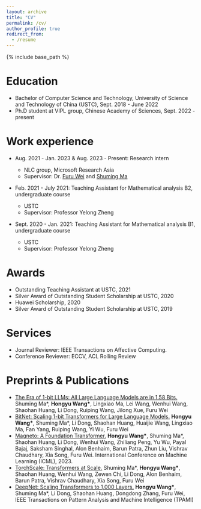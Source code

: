 ```yaml
---
layout: archive
title: "CV"
permalink: /cv/
author_profile: true
redirect_from:
  - /resume
---
```


{% include base_path %}

Education
======
* Bachelor of Computer Science and Technology, University of Science and Technology of China (USTC), Sept. 2018 - June 2022
* Ph.D student at VIPL group, Chinese Academy of Sciences, Sept. 2022 - present

Work experience
======
* Aug. 2021 - Jan. 2023 & Aug. 2023 - Present: Research intern
  * NLC group, Microsoft Research Asia
  * Supervisor: Dr. [Furu Wei](https://thegenerality.com/) and [Shuming Ma](https://shumingma.com/)

* Feb. 2021 - July 2021: Teaching Assistant for Mathematical analysis B2, undergraduate course
  * USTC
  * Supervisor: Professor Yelong Zheng

* Sept. 2020 - Jan. 2021: Teaching Assistant for Mathematical analysis B1, undergraduate course
  * USTC
  * Supervisor: Professor Yelong Zheng

Awards
======
* Outstanding Teaching Assistant at USTC, 2021
* Silver Award of Outstanding Student Scholarship at USTC, 2020
* Huawei Scholarship, 2020
* Silver Award of Outstanding Student Scholarship at USTC, 2019

Services
======
* Journal Reviewer: IEEE Transactions on Affective Computing.
* Conference Reviewer: ECCV, ACL Rolling Review

Preprints & Publications
======
* [The Era of 1-bit LLMs: All Large Language Models are in 1.58 Bits.](https://ustcwhy.github.io/publications/bitnet_b1_58) Shuming Ma\*, <b>Hongyu Wang\*</b>, Lingxiao Ma, Lei Wang, Wenhui Wang, Shaohan Huang, Li Dong, Ruiping Wang, Jilong Xue, Furu Wei
* [BitNet: Scaling 1-bit Transformers for Large Language Models.](https://ustcwhy.github.io/publications/bitnet) <b>Hongyu Wang\*</b>, Shuming Ma\*, Li Dong, Shaohan Huang, Huaijie Wang, Lingxiao Ma, Fan Yang, Ruiping Wang, Yi Wu, Furu Wei
* [Magneto: A Foundation Transformer.](https://ustcwhy.github.io/publications/foundation_transformer/) <b>Hongyu Wang\*</b>, Shuming Ma\*, Shaohan Huang, Li Dong, Wenhui Wang, Zhiliang Peng, Yu Wu, Payal Bajaj, Saksham Singhal, Alon Benhaim, Barun Patra, Zhun Liu, Vishrav Chaudhary, Xia Song, Furu Wei. International Conference on Machine Learning (ICML), 2023.
* [TorchScale: Transformers at Scale.](https://ustcwhy.github.io/publications/torchscale/) Shuming Ma\*, <b>Hongyu Wang\*</b>, Shaohan Huang, Wenhui Wang, Zewen Chi, Li Dong, Alon Benhaim, Barun Patra, Vishrav Chaudhary, Xia Song, Furu Wei
* [DeepNet: Scaling Transformers to 1,000 Layers.](https://ustcwhy.github.io/publications/deepnet/) <b>Hongyu Wang\*</b>, Shuming Ma\*, Li Dong, Shaohan Huang, Dongdong Zhang, Furu Wei, IEEE Transactions on Pattern Analysis and Machine Intelligence (TPAMI)
  
<!-- Talks
======
  <ul>{% for post in site.talks %}
    {% include archive-single-talk-cv.html %}
  {% endfor %}</ul>
  
Teaching
======
  <ul>{% for post in site.teaching %}
    {% include archive-single-cv.html %}
  {% endfor %}</ul>
  
Service and leadership
======
* Currently signed in to 43 different slack teams -->

